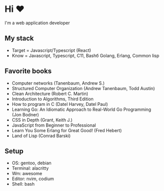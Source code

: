 # Hi ❤
I'm a web application developer

## My stack

* Target = Javascript/Typescript (React)
* Know = Javascript, Typescript, C11, Bashб Golang, Erlang, Common lisp

## Favorite books

* Computer networks (Tanenbaum, Andrew S.)
* Structured Computer Organization (Andrew Tanenbaum, Todd Austin)
* Clean Architecture (Robert C. Martin)
* Introduction to Algorithms, Third Edition
* How to program in C (Datel Harvey, Datel Paul)
* Learning Go: An Idiomatic Approach to Real-World Go Programming (Jon Bodner) 
* CSS in Depth (Grant, Keith J.)
* JavaScript from Beginner to Professional
* Learn You Some Erlang for Great Good! (Fred Hebert)
* Land of Lisp (Conrad Barski)

## Setup

* OS: gentoo, debian
* Terminal: alacritty
* Wm: awesome
* Editor: nvim, codium
* Shell: bash
